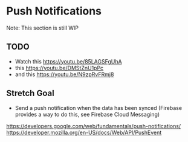 # Push Notifications
Note: This section is still WIP

## TODO
* Watch this https://youtu.be/85LAGSFgUhA
* this https://youtu.be/DMStZnU1pPc
* and this https://youtu.be/N9zpRvFRmj8

## Stretch Goal
- Send a push notification when the data has been synced (Firebase provides a way to do this, see Firebase Cloud Messaging)

https://developers.google.com/web/fundamentals/push-notifications/
https://developer.mozilla.org/en-US/docs/Web/API/PushEvent